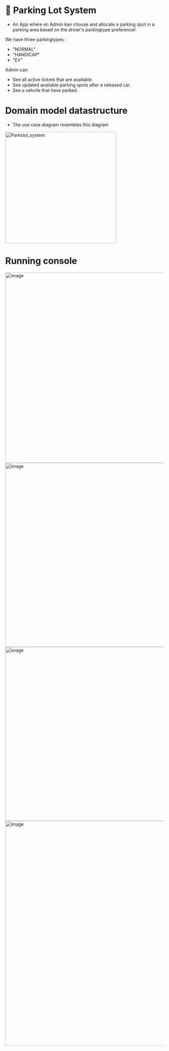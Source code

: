 # 🚗 Parking Lot System
  * An App where en Admin kan choose and allocate a parking spot in a parking area based on the driver's parkingtype preference!

We have three parkingtypes :

  * "NORMAL"
  * "HANDICAP"
  * "EV"

Admin can:

- See all active tickets that are available.
- See updated available parking spots after a released car.
- See a vehcile that have parked. 


# Domain model datastructure
  - The use case diagram resembles this diagram

<img width="353" alt="Parkslot_system" src="https://github.com/user-attachments/assets/9d960c7b-c06d-47c4-aff8-1d3b26983f89" />

# Running console
<img width="604" alt="image" src="https://github.com/user-attachments/assets/6761143d-d620-45f6-9de5-a532c6f4b915" />

<img width="583" alt="image" src="https://github.com/user-attachments/assets/a3ba0763-f9d9-45bb-a1e6-49884335dd13" />

<img width="551" alt="image" src="https://github.com/user-attachments/assets/de1f8d1b-a967-40bf-91e8-7cedf1487428" />

<img width="713" alt="image" src="https://github.com/user-attachments/assets/52eb6212-c2e9-44f5-a967-af79eeebb8a4" />






